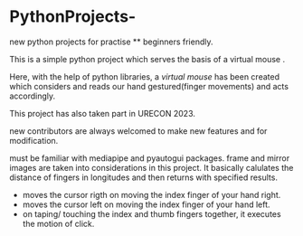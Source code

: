 # PythonProjects-
 new python projects for practise 
 ** beginners friendly.
 
 
 
 This is a simple python project which serves the basis of a virtual mouse .
 
 Here, with the help of python libraries, a *virtual mouse* has been created
 which considers and reads our hand gestured(finger movements)
 and acts accordingly.
 
 This project has also taken part in URECON 2023.
 
 new contributors are always welcomed to make new features and for modification.
 
 
 must be familiar with mediapipe and pyautogui packages.
 frame and mirror images are taken into considerations in this project.
 It basically calulates the distance of fingers in longitudes and then returns with specified results.
 
 * moves the cursor rigth on moving the index finger of your hand right.
 * moves the cursor left on moving the index finger of your hand left.
 * on taping/ touching the index and thumb fingers together, it executes the motion of click.
 

